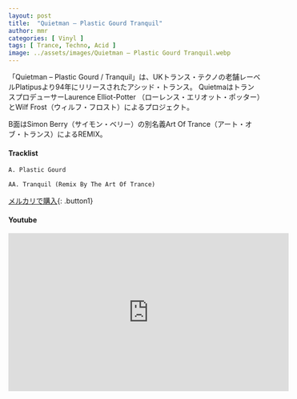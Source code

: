 ```yaml
---
layout: post
title:  "Quietman – Plastic Gourd Tranquil"
author: mmr
categories: [ Vinyl ]
tags: [ Trance, Techno, Acid ]
image: ../assets/images/Quietman – Plastic Gourd Tranquil.webp
---
```


「Quietman – Plastic Gourd / Tranquil」は、UKトランス・テクノの老舗レーベルPlatipusより94年にリリースされたアシッド・トランス。
QuietmaはトランスプロデューサーLaurence Elliot-Potter （ローレンス・エリオット・ポッター）とWilf Frost（ウィルフ・フロスト）によるプロジェクト。

B面はSimon Berry（サイモン・ベリー）の別名義Art Of Trance（アート・オブ・トランス）によるREMIX。

#### Tracklist
```md
A. Plastic Gourd

AA. Tranquil (Remix By The Art Of Trance)
```

[メルカリで購入](https://jp.mercari.com/item/m37743845184?afid=6142608987){: .button1}

#### Youtube
<iframe width="560" height="315" src="https://www.youtube.com/embed/VOOAtnZM9Xc?si=3rnb_6lULl_lQEN1" title="YouTube video player" frameborder="0" allow="accelerometer; autoplay; clipboard-write; encrypted-media; gyroscope; picture-in-picture; web-share" referrerpolicy="strict-origin-when-cross-origin" allowfullscreen></iframe>